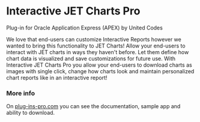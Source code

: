 # Interactive JET Charts Pro
Plug-in for Oracle Application Express (APEX) by United Codes

We love that end-users can customize Interactive Reports however we wanted to bring this functionality to JET Charts! Allow your end-users to interact with JET charts in ways they haven't before. Let them define how chart data is visualized and save customizations for future use. With Interactive JET Charts Pro you allow your end-users to download charts as images with single click, change how charts look and maintain personalized chart reports like in an interactive report!
### More info

On [plug-ins-pro.com](https://www.plug-ins-pro.com) you can see the documentation, sample app and ability to download.
